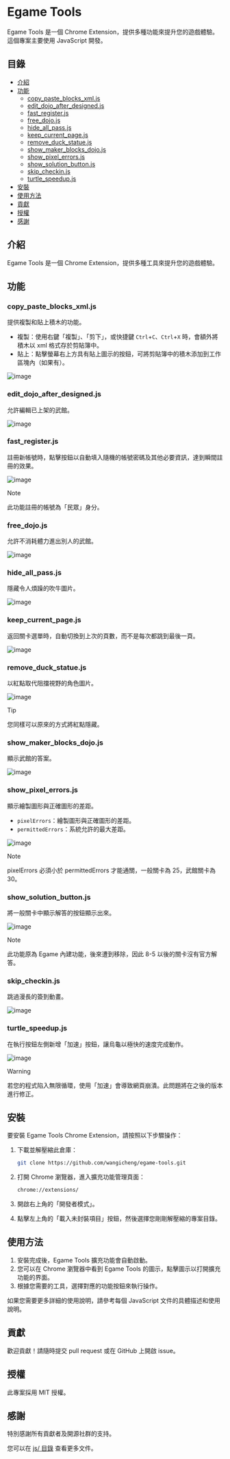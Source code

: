 # Egame Tools

Egame Tools 是一個 Chrome Extension，提供多種功能來提升您的遊戲體驗。這個專案主要使用 JavaScript 開發。

## 目錄

- [介紹](#介紹)
- [功能](#功能)
  - [copy_paste_blocks_xml.js](#copy_paste_blocks_xmljs)
  - [edit_dojo_after_designed.js](#edit_dojo_after_designedjs)
  - [fast_register.js](#fast_registerjs)
  - [free_dojo.js](#free_dojojs)
  - [hide_all_pass.js](#hide_all_passjs)
  - [keep_current_page.js](#keep_current_pagejs)
  - [remove_duck_statue.js](#remove_duck_statuejs)
  - [show_maker_blocks_dojo.js](#show_maker_blocks_dojojs)
  - [show_pixel_errors.js](#show_pixel_errorsjs)
  - [show_solution_button.js](#show_solution_buttonjs)
  - [skip_checkin.js](#skip_checkinjs)
  - [turtle_speedup.js](#turtle_speedupjs)
- [安裝](#安裝)
- [使用方法](#使用方法)
- [貢獻](#貢獻)
- [授權](#授權)
- [感謝](#感謝)

## 介紹

Egame Tools 是一個 Chrome Extension，提供多種工具來提升您的遊戲體驗。

## 功能

### copy_paste_blocks_xml.js

提供複製和貼上積木的功能。

- 複製：使用右鍵「複製」、「剪下」，或快捷鍵 `Ctrl`+`C`、`Ctrl`+`X` 時，會額外將積木以 xml 格式存於剪貼簿中。
- 貼上：點擊螢幕右上方具有貼上圖示的按鈕，可將剪貼簿中的積木添加到工作區塊內（如果有）。

![image](https://github.com/user-attachments/assets/d06aec1d-0966-4294-b88d-9b0e496c44bd)

### edit_dojo_after_designed.js

允許編輯已上架的武館。

![image](https://github.com/user-attachments/assets/53a18b34-7017-463d-9c9b-f4dfeab45b19)

### fast_register.js

註冊新帳號時，點擊按鈕以自動填入隨機的帳號密碼及其他必要資訊，達到瞬間註冊的效果。

![image](https://github.com/user-attachments/assets/9b138de1-ab09-42ac-ae08-3fe5d75a8b35)

> [!NOTE]
> 此功能註冊的帳號為「民眾」身分。

### free_dojo.js

允許不消耗體力進出別人的武館。

![image](https://github.com/user-attachments/assets/d3d24b43-82dc-430c-a245-63d61e35016c)

### hide_all_pass.js

隱藏令人煩躁的吹牛圖片。

![image](https://github.com/user-attachments/assets/db0e1327-ab2e-436b-8ca0-cdf898444b5b)

### keep_current_page.js

返回關卡選單時，自動切換到上次的頁數，而不是每次都跳到最後一頁。

![image](https://github.com/user-attachments/assets/5729dc8e-cf49-4874-b270-b34162c76687)

### remove_duck_statue.js

以紅點取代阻擋視野的角色圖片。

![image](https://github.com/user-attachments/assets/6627757e-3057-49a6-a60c-5f775371ddef)

> [!TIP]
> 您同樣可以原來的方式將紅點隱藏。

### show_maker_blocks_dojo.js

顯示武館的答案。

![image](https://github.com/user-attachments/assets/c26cff3a-2196-454d-9137-e0abbf127b08)

### show_pixel_errors.js

顯示繪製圖形與正確圖形的差距。

- `pixelErrors`：繪製圖形與正確圖形的差距。
- `permittedErrors`：系統允許的最大差距。

![image](https://github.com/user-attachments/assets/3b11f9e8-5388-426f-a02a-a50962f8da0f)

> [!NOTE]
> pixelErrors 必須小於 permittedErrors 才能通關，一般關卡為 25，武館關卡為 30。

### show_solution_button.js

將一般關卡中顯示解答的按鈕顯示出來。

![image](https://github.com/user-attachments/assets/513e56b0-62cf-465e-bfd9-a73cc8f90af6)

> [!NOTE]
> 此功能原為 Egame 內建功能，後來遭到移除，因此 8-5 以後的關卡沒有官方解答。

### skip_checkin.js

跳過漫長的簽到動畫。

![image](https://github.com/user-attachments/assets/0835f4f1-df89-4db9-a579-fc1c16822a47)

### turtle_speedup.js

在執行按鈕左側新增「加速」按鈕，讓烏龜以極快的速度完成動作。

![image](https://github.com/user-attachments/assets/8829e09c-4356-4516-91f2-9d736f40048b)

> [!WARNING]
> 若您的程式陷入無限循環，使用「加速」會導致網頁崩潰。此問題將在之後的版本進行修正。

## 安裝

要安裝 Egame Tools Chrome Extension，請按照以下步驟操作：

1. 下載並解壓縮此倉庫：

   ```sh
   git clone https://github.com/wangicheng/egame-tools.git
   ```

2. 打開 Chrome 瀏覽器，進入擴充功能管理頁面：

   ```sh
   chrome://extensions/
   ```

3. 開啟右上角的「開發者模式」。
4. 點擊左上角的「載入未封裝項目」按鈕，然後選擇您剛剛解壓縮的專案目錄。

## 使用方法

1. 安裝完成後，Egame Tools 擴充功能會自動啟動。
2. 您可以在 Chrome 瀏覽器中看到 Egame Tools 的圖示，點擊圖示以打開擴充功能的界面。
3. 根據您需要的工具，選擇對應的功能按鈕來執行操作。

如果您需要更多詳細的使用說明，請參考每個 JavaScript 文件的具體描述和使用說明。

## 貢獻

歡迎貢獻！請隨時提交 pull request 或在 GitHub 上開啟 issue。

## 授權

此專案採用 MIT 授權。

## 感謝

特別感謝所有貢獻者及開源社群的支持。

您可以在 [js/ 目錄](/js) 查看更多文件。
